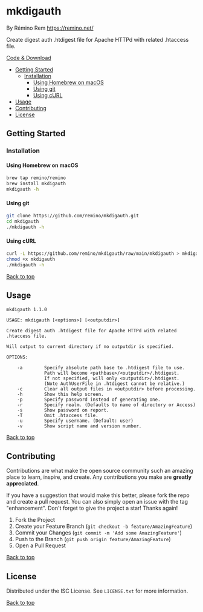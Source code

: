 mkdigauth
=========

By Rémino Rem <https://remino.net/>

Create digest auth .htdigest file for Apache HTTPd with related .htaccess file.

[Code & Download](https://github.com/remino/mkdigauth/)

- [Getting Started](#getting-started)
	- [Installation](#installation)
		- [Using Homebrew on macOS](#using-homebrew-on-macos)
		- [Using git](#using-git)
		- [Using cURL](#using-curl)
- [Usage](#usage)
- [Contributing](#contributing)
- [License](#license)



## Getting Started

### Installation

#### Using Homebrew on macOS

```sh
brew tap remino/remino
brew install mkdigauth
mkdigauth -h
```
#### Using git

```sh
git clone https://github.com/remino/mkdigauth.git
cd mkdigauth
./mkdigauth -h
```

#### Using cURL

```sh
curl -L https://github.com/remino/mkdigauth/raw/main/mkdigauth > mkdigauth
chmod +x mkdigauth
./mkdigauth -h
```

[Back to top](#mkdigauth)



## Usage

```
mkdigauth 1.1.0

USAGE: mkdigauth [<options>] [<outputdir>]

Create digest auth .htdigest file for Apache HTTPd with related .htaccess file.

Will output to current directory if no outputdir is specified.

OPTIONS:

	-a        Specify absolute path base to .htdigest file to use.
	          Path will become <pathbase>/<outputdir>/.htdigest.
	          If not specified, will only <outputdir>/.htdigest.
	          (Note AuthUserFile in .htdigest cannot be relative.)
	-c        Clear all output files in <outputdir> before processing.
	-h        Show this help screen.
	-p        Specify password instead of generating one.
	-r        Specify realm. (Defaults to name of directory or Access)
	-s        Show password on report.
	-T        Omit .htaccess file.
	-u        Specify username. (Default: user)
	-v        Show script name and version number.

```

[Back to top](#mkdigauth)



## Contributing

Contributions are what make the open source community such an amazing place to learn, inspire, and create. Any contributions you make are **greatly appreciated**.

If you have a suggestion that would make this better, please fork the repo and create a pull request. You can also simply open an issue with the tag "enhancement".
Don't forget to give the project a star! Thanks again!

1. Fork the Project
2. Create your Feature Branch (`git checkout -b feature/AmazingFeature`)
3. Commit your Changes (`git commit -m 'Add some AmazingFeature'`)
4. Push to the Branch (`git push origin feature/AmazingFeature`)
5. Open a Pull Request

[Back to top](#mkdigauth)



## License

Distributed under the ISC License. See `LICENSE.txt` for more information.

[Back to top](#mkdigauth)
